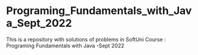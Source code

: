 # Programing_Fundamentals_with_Java_Sept_2022
This is a repository with solutions of problems in SoftUni Course : Programing Fundamentals with Java -Sept 2022